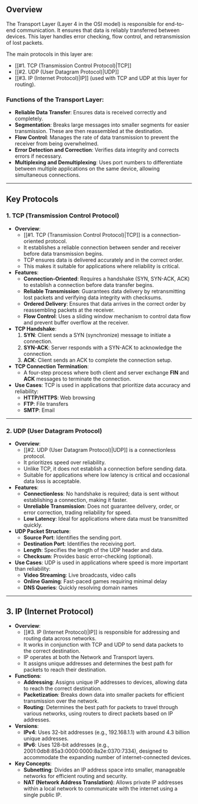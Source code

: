 ## Overview
The Transport Layer (Layer 4 in the OSI model) is responsible for end-to-end communication. 
It ensures that data is reliably transferred between devices. 
This layer handles error checking, flow control, and retransmission of lost packets.

The main protocols in this layer are:
- [[#1. TCP (Transmission Control Protocol)|TCP]]
- [[#2. UDP (User Datagram Protocol)|UDP]]
- [[#3. IP (Internet Protocol)|IP]] (used with TCP and UDP at this layer for routing).

### Functions of the Transport Layer:
- **Reliable Data Transfer**: Ensures data is received correctly and completely.
- **Segmentation**: Breaks large messages into smaller segments for easier transmission. These are then reassembled at the destination.
- **Flow Control**: Manages the rate of data transmission to prevent the receiver from being overwhelmed.
- **Error Detection and Correction**: Verifies data integrity and corrects errors if necessary.
- **Multiplexing and Demultiplexing**: Uses port numbers to differentiate between multiple applications on the same device, allowing simultaneous connections.

---

## Key Protocols

### **1. TCP (Transmission Control Protocol)**
- **Overview**: 
  - [[#1. TCP (Transmission Control Protocol)|TCP]] is a connection-oriented protocol. 
  - It establishes a reliable connection between sender and receiver before data transmission begins.
  - TCP ensures data is delivered accurately and in the correct order. 
  - This makes it suitable for applications where reliability is critical.
- **Features**:
	- **Connection-Oriented**: Requires a handshake (SYN, SYN-ACK, ACK) to establish a connection before data transfer begins.
	- **Reliable Transmission**: Guarantees data delivery by retransmitting lost packets and verifying data integrity with checksums.
	- **Ordered Delivery**: Ensures that data arrives in the correct order by reassembling packets at the receiver.
	- **Flow Control**: Uses a sliding window mechanism to control data flow and prevent buffer overflow at the receiver.
- **TCP Handshake**:
    1. **SYN**: Client sends a SYN (synchronize) message to initiate a connection.
    2. **SYN-ACK**: Server responds with a SYN-ACK to acknowledge the connection.
    3. **ACK**: Client sends an ACK to complete the connection setup.
- **TCP Connection Termination**:
    - A four-step process where both client and server exchange **FIN** and **ACK** messages to terminate the connection.
- **Use Cases**: TCP is used in applications that prioritize data accuracy and reliability:
    - **HTTP/HTTPS**: Web browsing
    - **FTP**: File transfers
    - **SMTP**: Email

---

### **2. UDP (User Datagram Protocol)**
- **Overview**: 
  - [[#2. UDP (User Datagram Protocol)|UDP]] is a connectionless protocol.
  - It prioritizes speed over reliability.
  - Unlike TCP, it does not establish a connection before sending data.
  - Suitable for applications where low latency is critical and occasional data loss is acceptable.
- **Features**:
	- **Connectionless**: No handshake is required; data is sent without establishing a connection, making it faster.
	- **Unreliable Transmission**: Does not guarantee delivery, order, or error correction, trading reliability for speed.
	- **Low Latency**: Ideal for applications where data must be transmitted quickly.
- **UDP Packet Structure**:
	- **Source Port**: Identifies the sending port.
	- **Destination Port**: Identifies the receiving port.
	- **Length**: Specifies the length of the UDP header and data.
	- **Checksum**: Provides basic error-checking (optional).
- **Use Cases**: UDP is used in applications where speed is more important than reliability:
	- **Video Streaming**: Live broadcasts, video calls
	- **Online Gaming**: Fast-paced games requiring minimal delay
	- **DNS Queries**: Quickly resolving domain names

---

## **3. IP (Internet Protocol)**
- **Overview**: 
  - [[#3. IP (Internet Protocol)|IP]] is responsible for addressing and routing data across networks.
  - It works in conjunction with TCP and UDP to send data packets to the correct destination.
  - IP operates at both the Network and Transport layers. 
  - It assigns unique addresses and determines the best path for packets to reach their destination.
- **Functions**:
	- **Addressing**: Assigns unique IP addresses to devices, allowing data to reach the correct destination.
	- **Packetization**: Breaks down data into smaller packets for efficient transmission over the network.
	- **Routing**: Determines the best path for packets to travel through various networks, using routers to direct packets based on IP addresses.
- **Versions**:
	- **IPv4**: Uses 32-bit addresses (e.g., 192.168.1.1) with around 4.3 billion unique addresses.
	- **IPv6**: Uses 128-bit addresses (e.g., 2001:0db8:85a3:0000:0000:8a2e:0370:7334), designed to accommodate the expanding number of internet-connected devices.
- **Key Concepts**:
	- **Subnetting**: Divides an IP address space into smaller, manageable networks for efficient routing and security.
	- **NAT (Network Address Translation)**: Allows private IP addresses within a local network to communicate with the internet using a single public IP.

